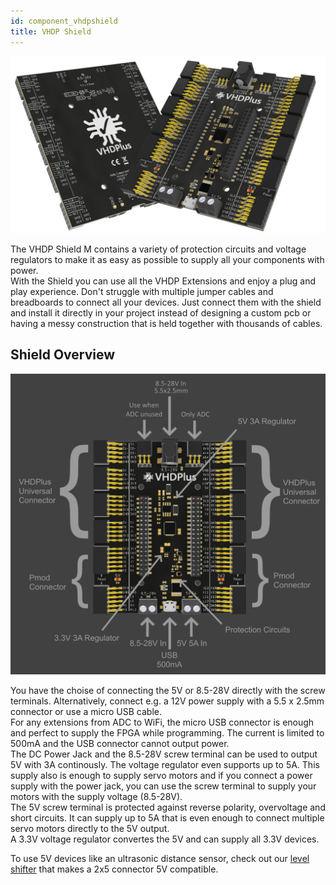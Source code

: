 ```yaml
---
id: component_vhdpshield
title: VHDP Shield
---
```


![VHDP Shield M](assets/vhdpshield/Items.png)

The VHDP Shield M contains a variety of protection circuits and voltage regulators to make it as easy as possible to supply all your components with power.<br> 
With the Shield you can use all the VHDP Extensions and enjoy a plug and play experience. Don't struggle with multiple jumper cables and breadboards to connect all your devices. Just connect them with the shield and install it directly in your project instead of designing a custom pcb or having a messy construction that is held together with thousands of cables.

## Shield Overview
![Shield M Overview](assets/vhdpshield/Items1.png)

You have the choise of connecting the 5V or 8.5-28V directly with the screw terminals. Alternatively, connect e.g. a 12V power supply with a 5.5 x 2.5mm connector or use a micro USB cable.<br>
For any extensions from ADC to WiFi, the micro USB connector is enough and perfect to supply the FPGA while programming. The current is limited to 500mA and the USB connector cannot output power.<br>
The DC Power Jack and the 8.5-28V screw terminal can be used to output 5V with 3A continously. The voltage regulator even supports up to 5A. This supply also is enough to supply servo motors and if you connect a power supply with the power jack, you can use the screw terminal to supply your motors with the supply voltage (8.5-28V).<br>
The 5V screw terminal is protected against reverse polarity, overvoltage and short circuits. It can supply up to 5A that is even enough to connect multiple servo motors directly to the 5V output.<br>
A 3.3V voltage regulator convertes the 5V and can supply all 3.3V devices.

To use 5V devices like an ultrasonic distance sensor, check out our [level shifter](/docs/extension_levelshifter) that makes a 2x5 connector 5V compatible.